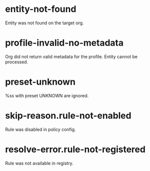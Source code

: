 # entity-not-found

Entity was not found on the target org.

# profile-invalid-no-metadata

Org did not return valid metadata for the profile. Entity cannot be processed.

# preset-unknown

%ss with preset UNKNOWN are ignored.

# skip-reason.rule-not-enabled

Rule was disabled in policy config.

# resolve-error.rule-not-registered

Rule was not available in registry.
